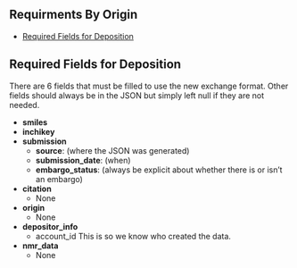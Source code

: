 ## Requirments By Origin
- [Required Fields for Deposition](#required_fields_for_deposition)

## Required Fields for Deposition <a name="required_fields_for_deposition"></a>
There are 6 fields that must be filled to use the new exchange format. Other fields should always be in the JSON but simply left null if they are not needed.

- **smiles**
- **inchikey**
- **submission**
  - **source**: (where the JSON was generated)
  - **submission_date**: (when)
  - **embargo_status**: (always be explicit about whether there is or isn’t an embargo)
- **citation**
  - None
- **origin**
  - None
- **depositor_info**
  - account_id This is so we know who created the data.
- **nmr_data**
  - None
